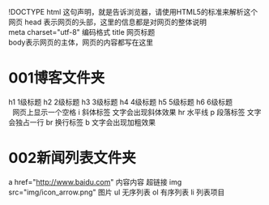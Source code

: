 !DOCTYPE html 这句声明，就是告诉浏览器，请使用HTML5的标准来解析这个网页 
head 表示网页的头部，这里的信息都是对网页的整体说明	
meta charset="utf-8" 编码格式
title 网页标题  
body表示网页的主体，网页的内容都写在这里

# 001博客文件夹
h1 		1级标题
h2 		2级标题
h3 		3级标题
h4 		4级标题
h5 		5级标题
h6 		6级标题   
&nbsp;	网页上显示一个空格
i    	斜体标签 文字会出现斜体效果
hr    	水平线
p    	段落标签 文字会独占一行
br    	换行标签
b   	文字会出现加粗效果
 
 # 002新闻列表文件夹
a href="http://www.baidu.com"	内容内容 超链接
img src="img/icon_arrow.png" 	图片
ul	     						无序列表
ol    							有序列表
li 								列表项目

